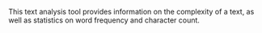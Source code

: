 This text analysis tool provides information on the complexity of a text, as well as statistics on word frequency and character count.
